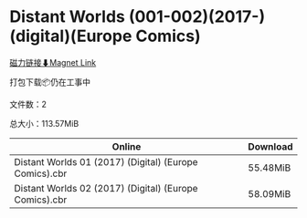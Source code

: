 # Distant Worlds (001-002)(2017-)(digital)(Europe Comics)

[磁力链接⬇Magnet Link](magnet:?xt=urn:btih:43317260682dbd4a1976f1e45d442ab0edd78cb3&dn=Distant%20Worlds%20%28001-002%29%282017-%29%28digital%29%28Europe%20Comics%29)

打包下载📦仍在工事中

文件数：2

总大小：113.57MiB

Online | Download
--- | ---
Distant Worlds 01 (2017) (Digital) (Europe Comics).cbr | 55.48MiB
Distant Worlds 02 (2017) (Digital) (Europe Comics).cbr | 58.09MiB
